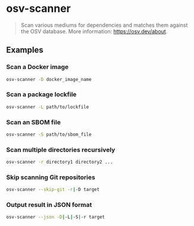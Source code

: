 # osv-scanner

> Scan various mediums for dependencies and matches them against the OSV database. More information: <https://osv.dev/about>.

## Examples

### Scan a Docker image

```bash
osv-scanner -D docker_image_name
```

### Scan a package lockfile

```bash
osv-scanner -L path/to/lockfile
```

### Scan an SBOM file

```bash
osv-scanner -S path/to/sbom_file
```

### Scan multiple directories recursively

```bash
osv-scanner -r directory1 directory2 ...
```

### Skip scanning Git repositories

```bash
osv-scanner --skip-git -r|-D target
```

### Output result in JSON format

```bash
osv-scanner --json -D|-L|-S|-r target
```
